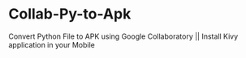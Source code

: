 # Collab-Py-to-Apk
Convert Python File to APK using Google Collaboratory || Install Kivy application in your Mobile
